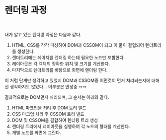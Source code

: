 # 렌더링 과정

<br>

내가 알고 있는 렌더링 과정은 다음과 같다.

1. HTML, CSS를 각각 파싱하여 DOM과 CSSOM이 되고 이 둘이 결헙되어 렌더트리를 생성한다.
2. 렌더트리에는 페이지를 렌더링 하는데 필요한 노드만 포함한다.
3. 레이아웃은 각 객체의 정확한 위치 및 크기를 계산한다.
4. 마지막으로 렌더트리를 바탕으로 화면에 렌더링 한다.

이 처럼 단계만 생각하고 있었지 DOM과 CSSOM중 어떤것이 먼저 처리되는지에 대해선 생각하지도 않았다... 이부분은 반성중 ㅠㅠ

결과적으로는 DOM먼저 처리되며, 그 순서는 아래와 같다.

1. HTML 마크업을 처리 후 DOM 트리 빌드
2. CSS 마크업 처리 후 CSSOM 트리 빌드
3. DOM 및 CSSOM을 결합하여 렌더링 트리 생성
4. 렌더링 트리에서 레이아웃을 실행하여 각 노드의 형태를 계산한다.
5. 개별 노드를 화면에 그린다.
